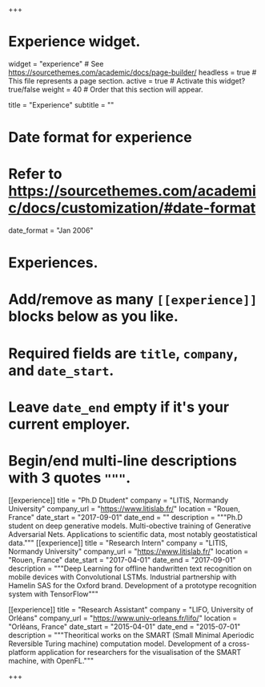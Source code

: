 +++
# Experience widget.
widget = "experience"  # See https://sourcethemes.com/academic/docs/page-builder/
headless = true  # This file represents a page section.
active = true  # Activate this widget? true/false
weight = 40  # Order that this section will appear.

title = "Experience"
subtitle = ""

# Date format for experience
#   Refer to https://sourcethemes.com/academic/docs/customization/#date-format
date_format = "Jan 2006"

# Experiences.
#   Add/remove as many `[[experience]]` blocks below as you like.
#   Required fields are `title`, `company`, and `date_start`.
#   Leave `date_end` empty if it's your current employer.
#   Begin/end multi-line descriptions with 3 quotes `"""`.
[[experience]]
  title = "Ph.D Dtudent"
  company = "LITIS, Normandy University"
  company_url = "https://www.litislab.fr/"
  location = "Rouen, France"
  date_start = "2017-09-01"
  date_end = ""
  description = """Ph.D student on deep generative models. Multi-obective training of Generative Adversarial Nets. Applications to scientific data, most notably geostatistical data."""
[[experience]]
  title = "Research Intern"
  company = "LITIS, Normandy University"
  company_url = "https://www.litislab.fr/"
  location = "Rouen, France"
  date_start = "2017-04-01"
  date_end = "2017-09-01"
  description = """Deep Learning for offline handwritten text recognition on mobile devices with Convolutional LSTMs. Industrial partnership with Hamelin SAS for the Oxford brand. Development of a prototype recognition system with TensorFlow"""

[[experience]]
  title = "Research Assistant"
  company = "LIFO, University of Orléans"
  company_url = "https://www.univ-orleans.fr/lifo/"
  location = "Orléans, France"
  date_start = "2015-04-01"
  date_end = "2015-07-01"
  description = """Theoritical works on the SMART (Small Minimal Aperiodic Reversible
Turing machine) computation model. Development of a cross-platform application for researchers for the visualisation of
the SMART machine, with OpenFL."""

+++

